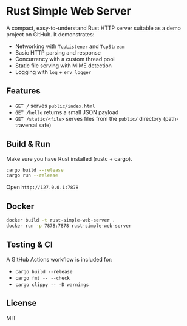 # Rust Simple Web Server

A compact, easy-to-understand Rust HTTP server suitable as a demo project on GitHub.
It demonstrates:
- Networking with `TcpListener` and `TcpStream`
- Basic HTTP parsing and response
- Concurrency with a custom thread pool
- Static file serving with MIME detection
- Logging with `log` + `env_logger`

## Features
- `GET /` serves `public/index.html`
- `GET /hello` returns a small JSON payload
- `GET /static/<file>` serves files from the `public/` directory (path-traversal safe)

## Build & Run
Make sure you have Rust installed (rustc + cargo).

```bash
cargo build --release
cargo run --release
```

Open `http://127.0.0.1:7878`

## Docker
```bash
docker build -t rust-simple-web-server .
docker run -p 7878:7878 rust-simple-web-server
```

## Testing & CI
A GitHub Actions workflow is included for:
- `cargo build --release`
- `cargo fmt -- --check`
- `cargo clippy -- -D warnings`

## License
MIT
